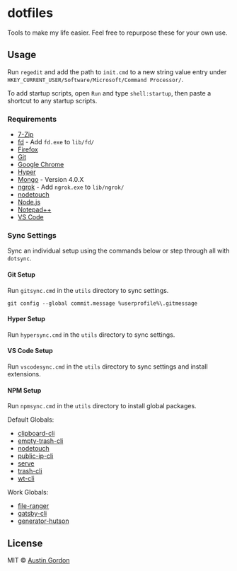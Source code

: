 # dotfiles

Tools to make my life easier. Feel free to repurpose these for your own use.

## Usage

Run `regedit` and add the path to `init.cmd` to a new string value entry under `HKEY_CURRENT_USER/Software/Microsoft/Command Processor/`.

To add startup scripts, open `Run` and type `shell:startup`, then paste a shortcut to any startup scripts.

### Requirements

- [7-Zip](https://www.7-zip.org/)
- [fd](https://github.com/sharkdp/fd) - Add `fd.exe` to `lib/fd/`
- [Firefox](https://www.mozilla.org/en-US/firefox/new/)
- [Git](https://git-scm.com/downloads)
- [Google Chrome](https://www.google.com/chrome/)
- [Hyper](https://hyper.is/#installation)
- [Mongo](https://www.mongodb.com/download-center/enterprise) - Version 4.0.X
- [ngrok](https://ngrok.com/) - Add `ngrok.exe` to `lib/ngrok/`
- [nodetouch](https://github.com/isaacs/node-touch)
- [Node.js](https://nodejs.org/en/)
- [Notepad++](https://notepad-plus-plus.org/)
- [VS Code](https://code.visualstudio.com/)

### Sync Settings

Sync an individual setup using the commands below or step through all with `dotsync`.

#### Git Setup

Run `gitsync.cmd` in the `utils` directory to sync settings.

`git config --global commit.message %userprofile%\.gitmessage`

#### Hyper Setup

Run `hypersync.cmd` in the `utils` directory to sync settings.

#### VS Code Setup

Run `vscodesync.cmd` in the `utils` directory to sync settings and install extensions.

#### NPM Setup

Run `npmsync.cmd` in the `utils` directory to install global packages.

Default Globals:

- [clipboard-cli](https://github.com/sindresorhus/clipboard-cli)
- [empty-trash-cli](https://github.com/sindresorhus/empty-trash-cli)
- [nodetouch](https://github.com/isaacs/node-touch)
- [public-ip-cli](https://github.com/sindresorhus/public-ip-cli)
- [serve](https://github.com/zeit/serve)
- [trash-cli](https://github.com/sindresorhus/trash-cli)
- [wt-cli](https://github.com/auth0/wt-cli)

Work Globals:

- [file-ranger](https://github.com/hutsoninc/file-ranger)
- [gatsby-cli](https://github.com/gatsbyjs/gatsby/tree/master/packages/gatsby-cli)
- [generator-hutson](https://github.com/hutsoninc/generator-hutson)

## License

MIT © [Austin Gordon](https://www.austinleegordon.com)